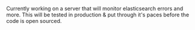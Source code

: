 Currently working on a server that will monitor elasticsearch errors and more. This will be tested in production & put through it's paces before the code is open sourced. 

